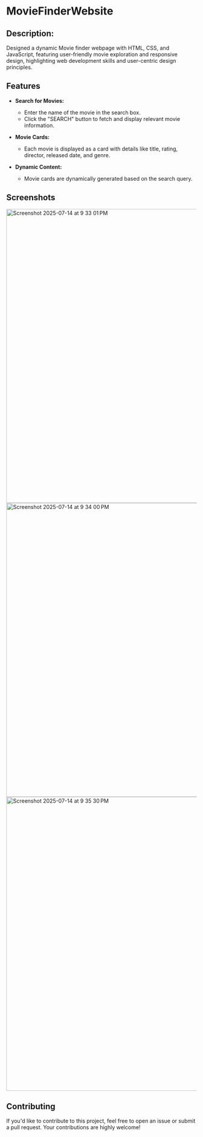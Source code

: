 # MovieFinderWebsite

## Description:
Designed a dynamic Movie finder webpage with HTML, CSS, and JavaScript, featuring user-friendly movie exploration and responsive design, highlighting web development skills and user-centric design principles.

## Features

- **Search for Movies:**
  - Enter the name of the movie in the search box.
  - Click the "SEARCH" button to fetch and display relevant movie information.

- **Movie Cards:**
  - Each movie is displayed as a card with details like title, rating, director, released date, and genre.

- **Dynamic Content:**
  - Movie cards are dynamically generated based on the search query.

## Screenshots
<img width="1440" height="778" alt="Screenshot 2025-07-14 at 9 33 01 PM" src="https://github.com/user-attachments/assets/2691ae32-fbe8-401e-9ad0-c523beb0c2b3" />
<img width="1440" height="778" alt="Screenshot 2025-07-14 at 9 34 00 PM" src="https://github.com/user-attachments/assets/88b9edd3-40ad-4726-bc2e-22e3fd5f2729" />
<img width="1440" height="778" alt="Screenshot 2025-07-14 at 9 35 30 PM" src="https://github.com/user-attachments/assets/6f8998d3-a131-4487-931a-6d40a94ad806" />

## Contributing

If you'd like to contribute to this project, feel free to open an issue or submit a pull request. Your contributions are highly welcome!



